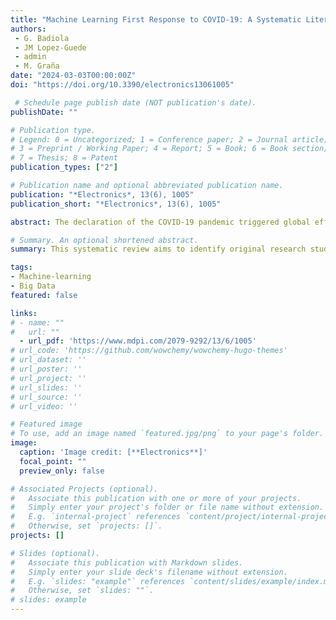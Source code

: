 ```yaml
---
title: "Machine Learning First Response to COVID-19: A Systematic Literature Review"
authors:
 - G. Badiola
 - JM Lopez-Guede
 - admin
 - M. Graña
date: "2024-03-03T00:00:00Z"
doi: "https://doi.org/10.3390/electronics13061005"

 # Schedule page publish date (NOT publication's date).
publishDate: ""

# Publication type.
# Legend: 0 = Uncategorized; 1 = Conference paper; 2 = Journal article;
# 3 = Preprint / Working Paper; 4 = Report; 5 = Book; 6 = Book section;
# 7 = Thesis; 8 = Patent
publication_types: ["2"]

# Publication name and optional abbreviated publication name.
publication: "*Electronics*, 13(6), 1005"
publication_short: "*Electronics*, 13(6), 1005"

abstract: The declaration of the COVID-19 pandemic triggered global efforts to control and manage the virus impact. Scientists and researchers have been strongly involved in developing effective strategies that can help policy makers and healthcare systems both to monitor the spread and to mitigate the impact of the COVID-19 pandemic. Machine Learning (ML) and Artificial Intelligence (AI) have been applied in several fronts of the fight. Foremost is diagnostic assistance, encompassing patient triage, prediction of ICU admission and mortality, identification of mortality risk factors, and discovering treatment drugs and vaccines. This systematic review aims to identify original research studies involving actual patient data to construct ML- and AI-based models for clinical decision support for early response during the pandemic years. Methods: Following the PRISMA methodology, two large academic research publication indexing databases were searched to investigate the use of ML-based technologies and their applications in healthcare to combat the COVID-19 pandemic. Results: The literature search returned more than 1000 papers; 220 were selected according to specific criteria. The selected studies illustrate the usefulness of ML with respect to supporting healthcare professionals for (1) triage of patients depending on disease severity, (2) predicting admission to hospital or Intensive Care Units (ICUs), (3) search for new or repurposed treatments and (4) the identification of mortality risk factors. Conclusion: The ML/AI research community was able to propose and develop a wide variety of solutions for predicting mortality, hospitalizations and treatment recommendations for patients with COVID-19 diagnostic, opening the door for further integration of ML in clinical practices fighting this and forecoming pandemics. However, the translation to the clinical practice is impeded by the heterogeneity of both the datasets and the methodological and computational approaches. The literature lacks robust model validations supporting this desired translation.

# Summary. An optional shortened abstract.
summary: This systematic review aims to identify original research studies involving actual patient data to construct ML- and AI-based models for clinical decision support for early response during the pandemic years.

tags:
- Machine-learning
- Big Data
featured: false

links:
# - name: ""
#   url: ""
  - url_pdf: 'https://www.mdpi.com/2079-9292/13/6/1005'
# url_code: 'https://github.com/wowchemy/wowchemy-hugo-themes'
# url_dataset: ''
# url_poster: ''
# url_project: ''
# url_slides: ''
# url_source: ''
# url_video: ''

# Featured image
# To use, add an image named `featured.jpg/png` to your page's folder. 
image:
  caption: 'Image credit: [**Electronics**]'
  focal_point: ""
  preview_only: false

# Associated Projects (optional).
#   Associate this publication with one or more of your projects.
#   Simply enter your project's folder or file name without extension.
#   E.g. `internal-project` references `content/project/internal-project/index.md`.
#   Otherwise, set `projects: []`.
projects: []

# Slides (optional).
#   Associate this publication with Markdown slides.
#   Simply enter your slide deck's filename without extension.
#   E.g. `slides: "example"` references `content/slides/example/index.md`.
#   Otherwise, set `slides: ""`.
# slides: example
---
```


